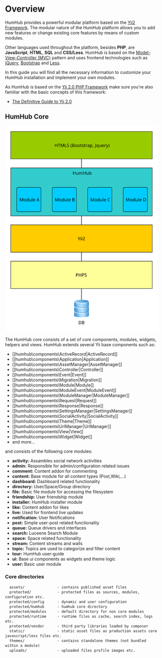 Overview
========

HumHub provides a powerful modular platform based on the [Yii2 Framework](http://www.yiiframework.com).
The modular nature of the HumHub platform allows you to add new features or change existing core features by means of
custom modules.

Other languages used throughout the platform, besides **PHP**, are **JavaScript**, **HTML**, **SQL** and **CSS/Less**. 
HumHub is based on the [Model-View-Controller (MVC)](https://en.wikipedia.org/wiki/Model%E2%80%93view%E2%80%93controller) 
pattern and uses frontend technologies such as [jQuery](https://jquery.com/), [Bootstrap](http://getbootstrap.com/) and [Less](http://lesscss.org/).

In this guide you will find all the necessary information to customize your HumHub installation and implement your own modules.

As HumHub is based on the [Yii 2.0 PHP Framework](http://www.yiiframework.com/) make sure you're also familiar with the basic concepts of this framework:

- [The Definitive Guide to Yii 2.0](http://www.yiiframework.com/doc-2.0/guide-index.html) 

## HumHub Core

![Application Layers](images/appLayer.svg)

The HumHub core consists of a set of core components, modules, widgets, helpers and views.
HumHub extends several Yii base components such as:

 - [[humhub\components\ActiveRecord|ActiveRecord]]
 - [[humhub\components\Application|Application]]
 - [[humhub\components\AssetManager|AssetManager]]
 - [[humhub\components\Controller|Controller]]
 - [[humhub\components\Event|Event]]
 - [[humhub\components\Migration|Migration]]
 - [[humhub\components\Module|Module]]
 - [[humhub\components\ModuleEvent|ModuleEvent]]
 - [[humhub\components\ModuleManager|ModuleManager]]
 - [[humhub\components\Request|Request]]
 - [[humhub\components\Response|Response]]
 - [[humhub\components\SettingsManager|SettingsManager]]
 - [[humhub\components\SocialActivity|SocialActivity]]
 - [[humhub\components\Theme|Theme]]
 - [[humhub\components\UrlManager|UrlManager]]
 - [[humhub\components\View|View]]
 - [[humhub\components\Widget|Widget]]
 - and more...

and consists of the following core modules:

 - **activity:** Assambles social network activities
 - **admin:**  Responsible for admin/configuration related issues
 - **comment:**  Content addon for commenting
 - **content:**  Base module for all content types (Post,Wiki,...) 
 - **dashboard:**  Dashboard related functionality
 - **directory:**  User/Space/Group directory
 - **file:**  Basic file module for accessing the filesystem
 - **friendship:**  User friendship module
 - **installer:**  HumHub installer module
 - **like:**  Content addon for likes
 - **live:**  Used for frontend live updates
 - **notification:**  User Notifications
 - **post:**  Simple user-post related functionality
 - **queue:** Queue drivers and interfaces
 - **search:**  Luceene Search Module
 - **space:**  Space related functionality
 - **stream:**  Content streams and walls
 - **topic:** Topics are used to categorize and filter content
 - **tour:**  HumHub user-guide
 - **ui:** Base ui components as widgets and theme logic
 - **user:**  Basic user module
 
### Core directories
 
```
  assets/               - contains published asset files
  protected/            - protected files as sources, modules, configuration etc.
  protected/config      - dynamic and user configuration
  protected/humhub      - humhub core directory
  protected/modules     - default directory for non core modules
  protected/runtime     - runtime files as cache, search index, logs etc.
  protected/vendor      - third party libraries loaded by composer
  static/               - static asset files as production assets core javascript/less files etc.
  themes/               - contains standalone themes (not bundled within a module)
  uploads/              - uploaded files profile images etc.
```

